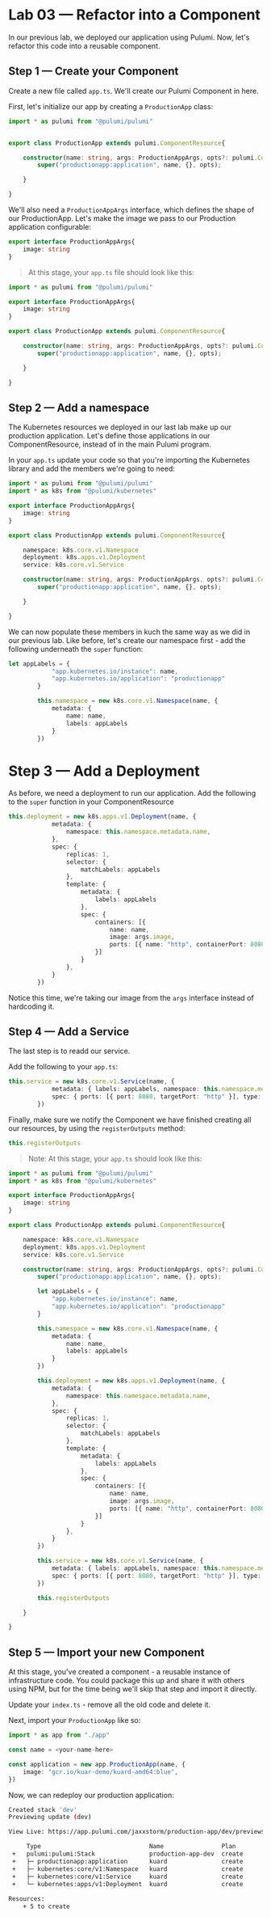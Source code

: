 # Lab 03 &mdash; Refactor into a Component

In our previous lab, we deployed our application using Pulumi. Now, let's refactor this code into a reusable component.


## Step 1 &mdash; Create your Component

Create a new file called `app.ts`. We'll create our Pulumi Component in here.

First, let's initialize our app by creating a `ProductionApp` class:

```typescript
import * as pulumi from "@pulumi/pulumi"


export class ProductionApp extends pulumi.ComponentResource{

    constructor(name: string, args: ProductionAppArgs, opts?: pulumi.ComponentResourceOptions) {
        super("productionapp:application", name, {}, opts);

    }

}
```

We'll also need a `ProductionAppArgs` interface, which defines the shape of our ProductionApp. Let's make the image we pass to our Production application configurable:

```typescript
export interface ProductionAppArgs{
    image: string
}
```

> At this stage, your `app.ts` file should look like this:

```typescript
import * as pulumi from "@pulumi/pulumi"

export interface ProductionAppArgs{
    image: string
}

export class ProductionApp extends pulumi.ComponentResource{

    constructor(name: string, args: ProductionAppArgs, opts?: pulumi.ComponentResourceOptions) {
        super("productionapp:application", name, {}, opts);

    }

}
```

## Step 2 &mdash; Add a namespace

The Kubernetes resources we deployed in our last lab make up our production application. Let's define those applications in our ComponentResource, instead of in the main Pulumi program.

In your `app.ts` update your code so that you're importing the Kubernetes library and add the members we're going to need:

```typescript
import * as pulumi from "@pulumi/pulumi"
import * as k8s from "@pulumi/kubernetes"

export interface ProductionAppArgs{
    image: string
}

export class ProductionApp extends pulumi.ComponentResource{

    namespace: k8s.core.v1.Namespace
    deployment: k8s.apps.v1.Deployment
    service: k8s.core.v1.Service

    constructor(name: string, args: ProductionAppArgs, opts?: pulumi.ComponentResourceOptions) {
        super("productionapp:application", name, {}, opts);

    }

}
```

We can now populate these members in kuch the same way as we did in our previous lab. Like before, let's create our namespace first - add the following underneath the `super` function:

```typescript
let appLabels = {
            "app.kubernetes.io/instance": name,
            "app.kubernetes.io/application": "productionapp"
        }

        this.namespace = new k8s.core.v1.Namespace(name, {
            metadata: {
                name: name,
                labels: appLabels
            }
        })
```
# Step 3 &mdash; Add a Deployment

As before, we need a deployment to run our application. Add the following to the `super` function in your ComponentResource

```typescript
this.deployment = new k8s.apps.v1.Deployment(name, {
            metadata: {
                namespace: this.namespace.metadata.name,
            },
            spec: {
                replicas: 1,
                selector: {
                    matchLabels: appLabels
                },
                template: {
                    metadata: {
                        labels: appLabels
                    },
                    spec: {
                        containers: [{
                            name: name,
                            image: args.image,
                            ports: [{ name: "http", containerPort: 8080 }]
                        }]
                    }
                },
            }
        })
```

Notice this time, we're taking our image from the `args` interface instead of hardcoding it.

## Step 4 &mdash; Add a Service

The last step is to readd our service.

Add the following to your `app.ts`:

```typescript
this.service = new k8s.core.v1.Service(name, {
            metadata: { labels: appLabels, namespace: this.namespace.metadata.name },
            spec: { ports: [{ port: 8080, targetPort: "http" }], type: "LoadBalancer", selector: appLabels }
        })
```

Finally, make sure we notify the Component we have finished creating all our resources, by using the `registerOutputs` method:

```typescript
this.registerOutputs
```

> Note: At this stage, your `app.ts` should look like this:

```typescript
import * as pulumi from "@pulumi/pulumi"
import * as k8s from "@pulumi/kubernetes"

export interface ProductionAppArgs{
    image: string
}

export class ProductionApp extends pulumi.ComponentResource{

    namespace: k8s.core.v1.Namespace
    deployment: k8s.apps.v1.Deployment
    service: k8s.core.v1.Service

    constructor(name: string, args: ProductionAppArgs, opts?: pulumi.ComponentResourceOptions) {
        super("productionapp:application", name, {}, opts);

        let appLabels = {
            "app.kubernetes.io/instance": name,
            "app.kubernetes.io/application": "productionapp"
        }

        this.namespace = new k8s.core.v1.Namespace(name, {
            metadata: {
                name: name,
                labels: appLabels
            }
        })

        this.deployment = new k8s.apps.v1.Deployment(name, {
            metadata: {
                namespace: this.namespace.metadata.name,
            },
            spec: {
                replicas: 1,
                selector: {
                    matchLabels: appLabels
                },
                template: {
                    metadata: {
                        labels: appLabels
                    },
                    spec: {
                        containers: [{
                            name: name,
                            image: args.image,
                            ports: [{ name: "http", containerPort: 8080 }]
                        }]
                    }
                },
            }
        })

        this.service = new k8s.core.v1.Service(name, {
            metadata: { labels: appLabels, namespace: this.namespace.metadata.name },
            spec: { ports: [{ port: 8080, targetPort: "http" }], type: "LoadBalancer", selector: appLabels }
        })

        this.registerOutputs

    }

}
```

## Step 5 &mdash; Import your new Component

At this stage, you've created a component - a reusable instance of infrastructure code. You could package this up and share it with others using NPM, but for the time being we'll skip that step and import it directly.

Update your `index.ts` - remove all the old code and delete it.

Next, import your `ProductionApp` like so:

```typescript
import * as app from "./app"

const name = <your-name-here>

const application = new app.ProductionApp(name, {
    image: "gcr.io/kuar-demo/kuard-amd64:blue",
})
```

Now, we can redeploy our production application:

```bash
Created stack 'dev'
Previewing update (dev)

View Live: https://app.pulumi.com/jaxxstorm/production-app/dev/previews/a21a4ce6-baec-4dd7-a241-401feacb98f4

     Type                              Name                Plan       
 +   pulumi:pulumi:Stack               production-app-dev  create     
 +   ├─ productionapp:application      kuard               create     
 +   ├─ kubernetes:core/v1:Namespace   kuard               create     
 +   ├─ kubernetes:core/v1:Service     kuard               create     
 +   └─ kubernetes:apps/v1:Deployment  kuard               create     
 
Resources:
    + 5 to create
```
